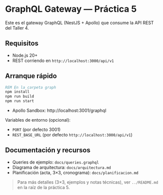 # GraphQL Gateway — Práctica 5

Este es el gateway GraphQL (NestJS + Apollo) que consume la API REST del Taller 4.

## Requisitos
- Node.js 20+
- REST corriendo en `http://localhost:3000/api/v1`

## Arranque rápido
```bat
REM En la carpeta graph
npm install
npm run build
npm run start
```
- Apollo Sandbox: http://localhost:3001/graphql

Variables de entorno (opcional):
- `PORT` (por defecto 3001)
- `REST_BASE_URL` (por defecto `http://localhost:3000/api/v1`)

## Documentación y recursos
- Queries de ejemplo: `docs/queries.graphql`
- Diagrama de arquitectura: `docs/arquitectura.md`
- Planificación (acta, 3×3, cronograma): `docs/planificacion.md`

> Para más detalles (3×3, ejemplos y notas técnicas), ver `../README.md` en la raíz de la práctica 5.
